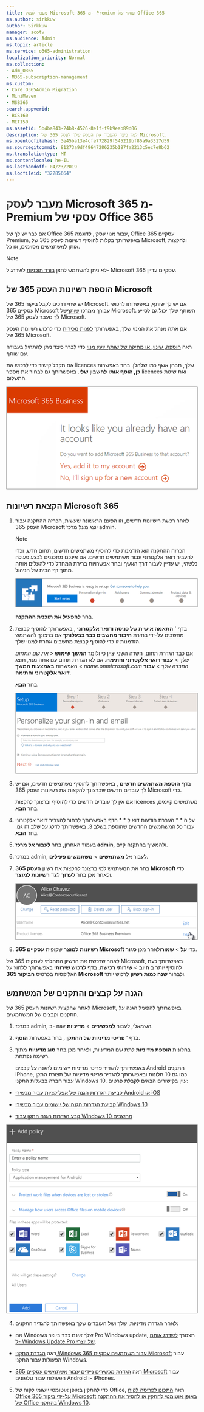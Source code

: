 ```yaml
---
title: מעבר לעסק Microsoft 365 מ- Premium עסקי של Office 365
ms.author: sirkkuw
author: Sirkkuw
manager: scotv
ms.audience: Admin
ms.topic: article
ms.service: o365-administration
localization_priority: Normal
ms.collection:
- Adm_O365
- M365-subscription-management
ms.custom:
- Core_O365Admin_Migration
- MiniMaven
- MSB365
search.appverid:
- BCS160
- MET150
ms.assetid: 5b4ba843-24b8-4526-8e1f-f9b9eab89d06
description: למד כיצד להעביר את העסק שלך לעסק 365 של Microsoft.
ms.openlocfilehash: 3e45ba13e4cfe772829f545219bf86a9a3317d59
ms.sourcegitcommit: 81273a9df49647286235b187fa2213c5ec7e8b62
ms.translationtype: MT
ms.contentlocale: he-IL
ms.lasthandoff: 04/23/2019
ms.locfileid: "32285664"
---
```

# <a name="migrate-to-microsoft-365-business-from-office-365-business-premium"></a>מעבר לעסק Microsoft 365 מ- Premium עסקי של Office 365

אם כבר יש לך של Office 365 עבור מנוי עסקי, לדוגמה, Office 365 עסקיים Premium, באפשרותך בקלות להוסיף רשיונות לעסק 365 של Microsoft, ולהקצות אותן למשתמשים מסוימים, או כל.
  
> [!NOTE]
> לא ניתן להשתמש לחצן [בורר תוכניות](https://support.office.com/article/73318661-8f33-478b-bcc7-fb8d69dbb22a?.aspx#switchbutton) לשדרג ל- Microsoft 365 עסקיים עדיין. 
  
## <a name="add-microsoft-365-business-licenses"></a>הוספת רשיונות העסק 365 של Microsoft

יש שתי דרכים לקבל ביקור 365 של Microsoft. אם יש לך שותף, באפשרותו לרכוש עסקיים 365 Microsoft עבורך ממרכז [שותף](get-microsoft-365-business.md)של Microsoft. השותף שלך יכול גם לסייע לך מעבר לעסק 365 של Microsoft.
  
אם אתה מנהל את המנוי שלך, באפשרותך [לפנות מכירות](https://www.microsoft.com/microsoft-365/business) כדי לרכוש רשיונות העסק 365 של Microsoft. 
  
ראה [הוספה, שינוי, או מחיקה של שותף יועץ מנוי](https://support.office.com/article/f86e8177-936e-491e-9024-44dea2b296ff) כדי לברר כיצד ניתן להתחיל בעבודה עם שותף. 
  
אם תקבל קישור כדי לרכוש את licences שלך, תבחן אשף כמו שלהלן. בחר באפשרות **כן, הוסף אותו לחשבון שלי**. באפשרותך גם לבחור את מספר licences ואת שיטת התשלום.
  
![בעסק 365 Microsoft ישיר לקנות קישור, בחר להוסיף את החשבון הנוכחי שלך, או להירשם לקבלת חשבון חדש.](media/8bc54fd1-9cab-44d5-af91-c471e89aea46.png)
  
## <a name="assign-microsoft-365-licenses"></a>הקצאת רשיונות Microsoft 365

1. לאחר רכשת רישיונות חדשים, וזו הפעם הראשונה שעשית, הכרזה ההתקנה עבור העסק 365 Microsoft יוצג מעל מרכז admin.
    
    > [!NOTE]
    > הכרזה ההתקנה הוא הזדמנות כדי להוסיף משתמשים חדשים, תחום חדש, וכדי להעביר דואר אלקטרוני עבור משתמשים חדשים. אם אינכם מתכננים לבצע פעולה כלשהי, יש עדיין לעבור דרך האשף ובחר אפשרויות ברירת המחדל כדי להעלים אותה מתוך דף הבית של הניהול. 
  
   ![בחר הגדרת ההתחלה בעסק 365 Microsoft מוכן להגדיר כרזה.](media/8d3b0d97-7cca-497f-9364-4b00ad670209.png)
  
    בחר **להפעיל את תוכנית ההתקנה**.
    
2. בדף ' **התאמה אישית של כניסה ודואר אלקטרוני** , באפשרותך להוסיף קבוצת מחשבים על-ידי בחירת **חיבור מחשבים כבר בבעלותך** אם ברצונך להשתמש הזדמנות זו כדי להוסיף קבוצת מחשבים אחרת למנוי שלך. 
    
    אם כבר הגדרת תחום, השדה השני יציין כי ולומר **המשך שימוש** \< _את שם התחום שלך_ \> **עבור דואר אלקטרוני וחתימה**.   אם לא הגדרת תחום עם אתה מנוי, תוצג האפשרות **באמצעות המשך** \< _name.onmicrosoft.com החברה שלך_ \> **עבור דואר אלקטרוני וחתימה**.  
    
    בחר **הבא**.
    
    ![בדף ' התאמה אישית של הכניסה דף הדואר האלקטרוני, בחר להוסיף קבוצת מחשבים, או להשתמש בה שאתה משתמש.](media/c3f5cfb2-1189-4d2f-803b-c9feb008a7a3.png)
  
3. בדף **הוספת משתמשים חדשים** , באפשרותך להוסיף משתמשים חדשים, אם יש לך עובדים חדשים שברצונך להקצות את רשיונות העסק 365 Microsoft כדי. 
    
    אם אין לך עובדים חדשים כדי להוסיף וברצונך להקצות licences משתמשים קיימים, בחר **הבא**.
    
4. על ה * * העברת הודעות דוא ל * * הדף באפשרותך לבחור להעביר דואר אלקטרוני עבור כל המשתמשים החדשים שהוספת בשלב 3. באפשרותך לדלג על שלב זה גם. בחר **הבא**.
    
5. בעמוד האחרון, בחר **לעבור אל מרכז admin**, ולהמשיך בהתקנה קיים.
    
6. במרכז admin, לעבור אל **משתמשים** \> **משתמשים פעילים**.
    
7. בחר את המשתמש למי ברצונך להקצות את רשיון **העסק 365 Microsoft** כדי ולאחר מכן בחר **לערוך** לצד **רשיונות למוצר**.
    
    ![בכרטיס המשתמש, בחר עריכה לצד רשיונות למוצר.](media/be0fe2d8-7ff8-447c-88f6-d212ed78451c.png)
  
8. **רשיונות למוצר** שקופית **עסקיים 365 Microsoft** כדי **על** \> **שמור**ולאחר מכן **סגור**.
    
לאחר שרכשת את הרשיון התחלתי לעסקים 365 של Microsoft, באפשרותך כעת להוסיף יותר ב **חיוב** \> **שירותי רכישה**. בדף **לרכוש שירותי** באפשרותך ללחוץ על האליפסות בכרטיס **הביקור 365 Microsoft** ולבחור **שנה כמות רשיון** לרכוש יותר. 
  
## <a name="protect-user-devices-and-files"></a>הגנה על קבצים והתקנים של המשתמש

לאחר שהקצית רשיונות העסק 365 של Microsoft, באפשרותך להפעיל הגנה על התקנים וקבצים של המשתמשים.
  
1. במרכז admin, ב- nav השמאלי, לעבור **למכשירים** \> **מדיניות**.
    
2. בדף ' **פריטי מדיניות של ההתקן** , בחר באפשרות **הוסף**.
    
3. בחלונית **הוספת מדיניות** לתת שם המדיניות, ולאחר מכן בחר **סוג מדיניות** מתוך רשימה נפתחת. 
    
    באפשרותך להגדיר פריטי מדיניות יישומים להגנה על קבצים Android התקנים iPhone, כמו גם 10 חלונות ובאפשרותך להגדיר פריטי מדיניות של תצורת התקן עבור חברה בבעלות התקני Windows 10. עיין בקישורים הבאים לקבלת פרטים:
    
  - [קביעת הגדרות הגנה של אפליקציות עבור מכשירי Android או iOS](app-protection-settings-for-android-and-ios.md)
    
  - [קביעת הגדרות הגנה של יישומים עבור מכשירי Windows 10](protection-settings-for-windows-10-devices.md)
    
  - [קבע הגדרות הגנה התקן עבור Windows 10 מחשבים](protection-settings-for-windows-10-pcs.md)
    
   ![בחלונית מדיניות ' הוספה ', הזן שם עבור אותו ובחר את סוג מדיניות מתוך התפריט הנפתח.](media/76ef37e4-1d18-4f34-8a0f-391ab1d0ae2b.png)
  
4. לאחר הגדרת מדיניות, שלך ושל העובדים שלך באפשרותך להגדיר התקנים:
    
  - אם Windows שלך אינם כבר ביוצר Pro Windows update, תצטרך [לשדרג אותם ל- Windows Update Pro של יוצרי](upgrade-to-windows-pro-creators-update.md).
    
  - ראה [הגדרת התקני Windows עבור משתמשים עסקיים 365 Microsoft](set-up-windows-devices.md) עבור הפעולות עבור התקני Windows. 
    
  - ראה [הגדרת מכשירים ניידים עבור משתמשים עסקיים 365 Microsoft](set-up-mobile-devices.md) עבור הפעולות עבור טלפונים Android ו- iPhones. 
    
5. כדי להתקין באופן אוטומטי יישומי לקוח של Office, ראה [התכונן לפריסה לקוח Office על-ידי ביקור 365 Microsoft](prepare-for-office-client-deployment.md) [באופן אוטומטי להתקין או להסיר את ההתקנה של Office בהתקני Windows 10](auto-install-or-uninstall-office.md).
    


